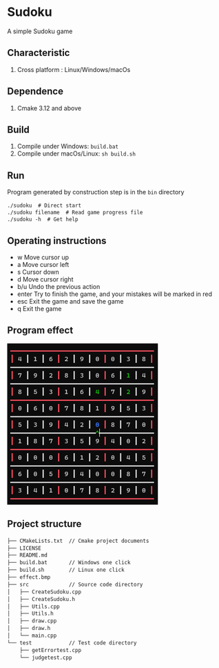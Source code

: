 # Sudoku
A simple Sudoku game

## Characteristic
1. Cross platform : Linux/Windows/macOs

## Dependence
1. Cmake 3.12 and above

## Build
1. Compile under Windows: `build.bat`
2. Compile under macOs/Linux: `sh build.sh` 

## Run
Program generated by construction step is in the `bin` directory
``` shell
./sudoku  # Direct start
./sudoku filename  # Read game progress file
./sudoku -h  # Get help
```

## Operating instructions
- w Move cursor up
- a Move cursor left
- s Cursor down
- d Move cursor right
- b/u Undo the previous action
- enter Try to finish the game, and your mistakes will be marked in red
- esc Exit the game and save the game
- q Exit the game

## Program effect

![](https://github.com/ChengZhenhan/sudoku/blob/main/effect.bmp)

## Project structure
```bash
├── CMakeLists.txt  // Cmake project documents
├── LICENSE
├── README.md
├── build.bat       // Windows one click 
├── build.sh        // Linux one click 
├── effect.bmp
├── src             // Source code directory
│   ├── CreateSudoku.cpp
│   ├── CreateSudoku.h
│   ├── Utils.cpp
│   ├── Utils.h
│   ├── draw.cpp
│   ├── draw.h
│   └── main.cpp
└── test            // Test code directory
    ├── getErrortest.cpp
    └── judgetest.cpp
```
